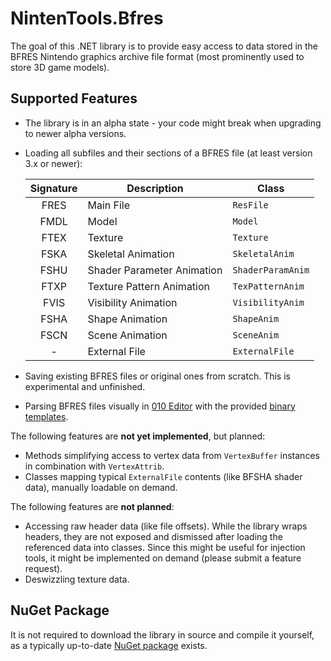 # NintenTools.Bfres

The goal of this .NET library is to provide easy access to data stored in the BFRES Nintendo graphics archive file format (most prominently used to store 3D game models).

## Supported Features

- The library is in an alpha state - your code might break when upgrading to newer alpha versions.
- Loading all subfiles and their sections of a BFRES file (at least version 3.x or newer):

    | Signature | Description                | Class             |
    |:---------:|----------------------------|-------------------|
    | FRES      | Main File                  | `ResFile`         |
    | FMDL      | Model                      | `Model`           |
    | FTEX      | Texture                    | `Texture`         |
    | FSKA      | Skeletal Animation         | `SkeletalAnim`    |
    | FSHU      | Shader Parameter Animation | `ShaderParamAnim` |
    | FTXP      | Texture Pattern Animation  | `TexPatternAnim`  |
    | FVIS      | Visibility Animation       | `VisibilityAnim`  |
    | FSHA      | Shape Animation            | `ShapeAnim`       |
    | FSCN      | Scene Animation            | `SceneAnim`       |
    | -         | External File              | `ExternalFile`    |
 
- Saving existing BFRES files or original ones from scratch. This is experimental and unfinished.
- Parsing BFRES files visually in [010 Editor](https://www.sweetscape.com/010editor/) with the provided [binary templates](https://github.com/Syroot/NintenTools.Bfres/tree/master/other/010%20Binary%20Templates).

The following features are **not yet implemented**, but planned:
- Methods simplifying access to vertex data from `VertexBuffer` instances in combination with `VertexAttrib`.
- Classes mapping typical `ExternalFile` contents (like BFSHA shader data), manually loadable on demand.

The following features are **not planned**:
- Accessing raw header data (like file offsets). While the library wraps headers, they are not exposed and dismissed after loading the referenced data into classes. Since this might be useful for injection tools, it might be implemented on demand (please submit a feature request).
- Deswizzling texture data.

## NuGet Package

It is not required to download the library in source and compile it yourself, as a typically up-to-date [NuGet package](https://www.nuget.org/packages/Syroot.NintenTools.Bfres) exists.
